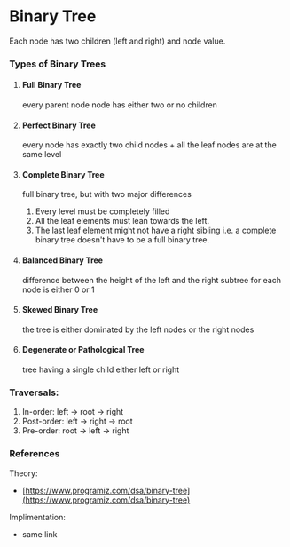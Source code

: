 # Binary Tree

Each node has two children (left and right) and node value.

### Types of Binary Trees

1.  #### Full Binary Tree

    every parent node node has either two or no children
2.  #### Perfect Binary Tree

    every node has exactly two child nodes + all the leaf nodes are at the same level
3.  #### Complete Binary Tree

    full binary tree, but with two major differences

    1. Every level must be completely filled
    2. All the leaf elements must lean towards the left.
    3. The last leaf element might not have a right sibling i.e. a complete binary tree doesn't have to be a full binary tree.
4.  #### Balanced Binary Tree

    difference between the height of the left and the right subtree for each node is either 0 or 1
5.  #### Skewed Binary Tree

    the tree is either dominated by the left nodes or the right nodes
6.  #### Degenerate or Pathological Tree

    tree having a single child either left or right

### Traversals:

1. In-order: left -> root -> right
2. Post-order: left -> right -> root
3. Pre-order: root -> left -> right

### References&#x20;

Theory:

* [https://www.programiz.com/dsa/binary-tree](https://www.programiz.com/dsa/binary-tree)

Implimentation:&#x20;

* same link
